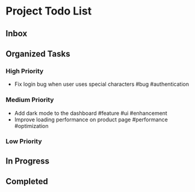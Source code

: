 # Project Todo List

## Inbox
<!-- Add new ideas and todos anywhere in this section -->

## Organized Tasks
<!-- Copilot will maintain this section -->

### High Priority
<!-- Critical bugs and important features -->
- Fix login bug when user uses special characters #bug #authentication

### Medium Priority
<!-- Enhancements and improvements -->
- Add dark mode to the dashboard #feature #ui #enhancement
- Improve loading performance on product page #performance #optimization

### Low Priority
<!-- Nice-to-haves and maintenance tasks -->

## In Progress
<!-- Tasks currently being worked on -->

## Completed
<!-- Finished tasks -->
